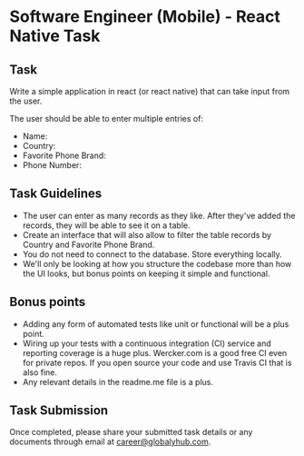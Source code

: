 # Software Engineer (Mobile) - React Native Task

## Task
Write a simple application in react (or react native) that can take
input from the user.

The user should be able to enter multiple entries of:
- Name:
- Country:
- Favorite Phone Brand:
- Phone Number:

## Task Guidelines
- The user can enter as many records as they like. After they've added the records, they will
be able to see it on a table.
- Create an interface that will also allow to filter the table records by Country and Favorite
Phone Brand.
- You do not need to connect to the database. Store everything locally.
- We'll only be looking at how you structure the codebase more than how the UI looks, but
bonus points on keeping it simple and functional.

## Bonus points
- Adding any form of automated tests like unit or functional will be a plus point.
- Wiring up your tests with a continuous integration (CI) service and reporting coverage is a
huge plus. Wercker.com is a good free CI even for private repos. If you open source your
code and use Travis CI that is also fine.
- Any relevant details in the readme.me file is a plus.


## Task Submission

Once completed, please share your submitted task details or any documents through email at career@globalyhub.com.
